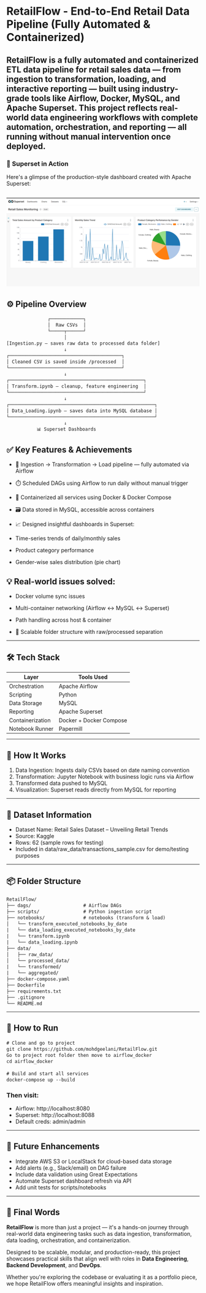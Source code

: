 # RetailFlow - End-to-End Retail Data Pipeline (Fully Automated & Containerized)
RetailFlow is a fully automated and containerized **ETL data pipeline** for retail sales data — from ingestion to transformation, loading, and interactive reporting — built using industry-grade tools like **Airflow**, **Docker**, **MySQL**, and **Apache Superset**.
This project reflects real-world data engineering workflows with complete automation, orchestration, and reporting — all running **without manual intervention** once deployed.
---

### 📸 Superset in Action
Here's a glimpse of the production-style dashboard created with Apache Superset:

![Superset Screenshot](images/screenshot.png)
---

## ⚙️ Pipeline Overview

```text
               ┌────────────┐
               │  Raw CSVs  │
               └─────┬──────┘
                     │
[Ingestion.py – saves raw data to processed data folder]
                     ↓
┌─────────────────────────────────────────┐
│ Cleaned CSV is saved inside /processed  │
└─────────────────────────────────────────┘
                     ↓
┌─────────────────────────────────────────────────┐
│ Transform.ipynb – cleanup, feature engineering  │
└─────────────────────────────────────────────────┘
                     ↓
┌─────────────────────────────────────────────────────┐
│ Data_Loading.ipynb – saves data into MySQL database │
└─────────────────────────────────────────────────────┘
                     ↓
           📊 Superset Dashboards

```

## ✅ Key Features & Achievements
 - 🔄 Ingestion → Transformation → Load pipeline — fully automated via Airflow

 - ⏱️ Scheduled DAGs using Airflow to run daily without manual trigger

 - 🐳 Containerized all services using Docker & Docker Compose

 - 🗃️ Data stored in MySQL, accessible across containers

 - 📈 Designed insightful dashboards in Superset:

 - Time-series trends of daily/monthly sales

 - Product category performance

 - Gender-wise sales distribution (pie chart)

## 💡 Real-world issues solved:

- Docker volume sync issues

- Multi-container networking (Airflow ↔ MySQL ↔ Superset)

- Path handling across host & container

- 📁 Scalable folder structure with raw/processed separation

---
## 🛠 Tech Stack

| Layer            | Tools Used                        |
|------------------|-----------------------------------|
| Orchestration    | Apache Airflow                    |
| Scripting        | Python                            |
| Data Storage     | MySQL                             |
| Reporting        | Apache Superset                   |
| Containerization | Docker + Docker Compose           |
| Notebook Runner  | Papermill                         |

---

## 🧪 How It Works
1. Data Ingestion: Ingests daily CSVs based on date naming convention
2. Transformation: Jupyter Notebook with business logic runs via Airflow
3. Transformed data pushed to MySQL
4. Visualization: Superset reads directly from MySQL for reporting
---

## 📁 Dataset Information
- Dataset Name: Retail Sales Dataset – Unveiling Retail Trends
- Source: Kaggle
- Rows: 62 (sample rows for testing)
- Included in data/raw_data/transactions_sample.csv for demo/testing purposes
---

##  📦 Folder Structure

```
RetailFlow/
├── dags/                   # Airflow DAGs
├── scripts/                # Python ingestion script
├── notebooks/              # notebooks (transform & load)
│   └── transform_executed_notebooks_by_date
|   └── data_loading_executed_notebooks_by_date
|   └── transform.ipynb
|   └── data_loading.ipynb
├── data/
│   ├── raw_data/           
│   └── processed_data/
|   └── transformed/
|   └── aggregated/
├── docker-compose.yaml
├── Dockerfile
├── requirements.txt
├── .gitignore
└── README.md
``` 
---

## 🔧 How to Run
```
# Clone and go to project
git clone https://github.com/mohdgeelani/RetailFlow.git
Go to project root folder then move to airflow_docker
cd airflow_docker

# Build and start all services
docker-compose up --build
```
### Then visit:

- Airflow: http://localhost:8080
- Superset: http://localhost:8088
- Default creds: admin/admin
---

## 🚀 Future Enhancements
 - Integrate AWS S3 or LocalStack for cloud-based data storage
 - Add alerts (e.g., Slack/email) on DAG failure
 - Include data validation using Great Expectations
 - Automate Superset dashboard refresh via API
 - Add unit tests for scripts/notebooks
---

## 💬 Final Words

**RetailFlow** is more than just a project — it's a hands-on journey through real-world data engineering tasks such as data ingestion, transformation, data loading, orchestration, and containerization. 

Designed to be scalable, modular, and production-ready, this project showcases practical skills that align well with roles in **Data Engineering**, **Backend Development**, and **DevOps**.

Whether you're exploring the codebase or evaluating it as a portfolio piece, we hope RetailFlow offers meaningful insights and inspiration.



